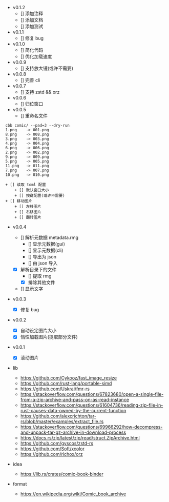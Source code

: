 + v0.1.2
    + [] 添加注释
    + [] 添加文档
    + [] 添加测试
+ v0.1.1
    + [] 修复 bug
+ v0.1.0
    + [] 简化代码
    + [] 优化加载速度
+ v0.0.9
    + [] 支持放大镜(或许不需要)
+ v0.0.8
    + [] 完善 cli
+ v0.0.7
   + [] 支持 zstd && orz
+ v0.0.6
    + [] 归位窗口
+ v0.0.5
    + [] 重命名文件
```text
cbb comic/ --pad=3 --dry-run
1.png    -> 001.png
8.png    -> 008.png
3.png    -> 003.png
4.png    -> 004.png
6.png    -> 006.png
2.png    -> 002.png
9.png    -> 009.png
5.png    -> 005.png
11.png   -> 011.png
7.png    -> 007.png
10.png   -> 010.png
```
    + [] 读取 toml 配置
        + [] 默认窗口大小
        + [] 按键配置(或许不需要)
    + [] 移动图片
        + [] 左移图片
        + [] 右移图片
        + [] 翻转图片
+ v0.0.4
    + [] 解析元数据 metadata.rmg
        + [] 显示元数据(gui)
        + [] 显示元数据(cli)
        + [] 导出为 json
        + [] 由 json 导入
    + [x] 解析目录下的文件
        + [] 提取 rmg
        + [x] 排除其他文件
    + [] 显示文字
+ v0.0.3
    + [x] 修复 bug
+ v0.0.2
    + [x] 自动设定图片大小
    + [x] 惰性加载图片(提取部分文件)
+ v0.0.1
    + [x] 滚动图片


+ lib
    + https://github.com/Cykooz/fast_image_resize
    + https://github.com/rust-lang/portable-simd
    + https://github.com/Uskrai/fmr-rs
    + https://stackoverflow.com/questions/67823680/open-a-single-file-from-a-zip-archive-and-pass-on-as-read-instance
    + https://stackoverflow.com/questions/61604736/reading-zip-file-in-rust-causes-data-owned-by-the-current-function
    + https://github.com/alexcrichton/tar-rs/blob/master/examples/extract_file.rs
    + https://stackoverflow.com/questions/69966292/how-decompress-and-unpack-tar-gz-archive-in-download-process
    + https://docs.rs/zip/latest/zip/read/struct.ZipArchive.html
    + https://github.com/gyscos/zstd-rs
    + https://github.com/Soft/xcolor
    + https://github.com/richox/orz

+ idea
    + https://lib.rs/crates/comic-book-binder

+ format
    + https://en.wikipedia.org/wiki/Comic_book_archive
